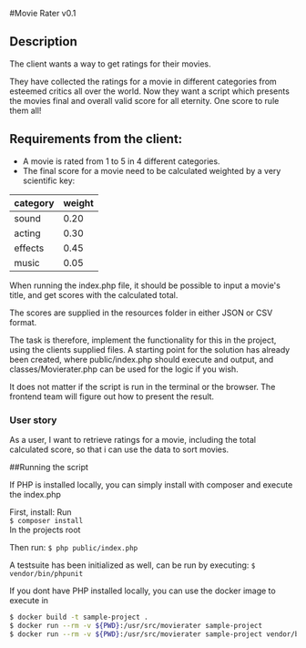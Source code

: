 #Movie Rater v0.1

## Description
The client wants a way to get ratings for their movies. 

They have collected the ratings for a movie in different categories from esteemed critics all over the world. 
Now they want a script which presents the movies final and overall valid score for all eternity. One score to rule them all!

## Requirements from the client:
 - A movie is rated from 1 to 5 in 4 different categories. 
 - The final score for a movie need to be calculated weighted by a very scientific key:

| category | weight |
|---|---|
|sound|0.20|
|acting|0.30|
|effects|0.45|
|music|0.05|

When running the index.php file, it should be possible to input a movie's title, and get scores with the calculated total.

The scores are supplied in the resources folder in either JSON or CSV format.

The task is therefore, implement the functionality for this in the project, using the clients supplied files. 
A starting point for the solution has already been created, where public/index.php should execute and output, and classes/Movierater.php can be used for the logic if you wish. 

It does not matter if the script is run in the terminal or the browser. The frontend team will figure out how to present the result.

### User story

As a user, I want to retrieve ratings for a movie, including the total calculated score, so that i can use the data to sort movies.
 

##Running the script

If PHP is installed locally, you can simply install with composer and execute the index.php

First, install: 
Run  
`$ composer install`  
In the projects root

Then run: `$ php public/index.php`

A testsuite has been initialized as well, can be run by executing:
`$ vendor/bin/phpunit`

If you dont have PHP installed locally, you can use the docker image to execute in

```bash
$ docker build -t sample-project .
$ docker run --rm -v ${PWD}:/usr/src/movierater sample-project
$ docker run --rm -v ${PWD}:/usr/src/movierater sample-project vendor/bin/phpunit
```

